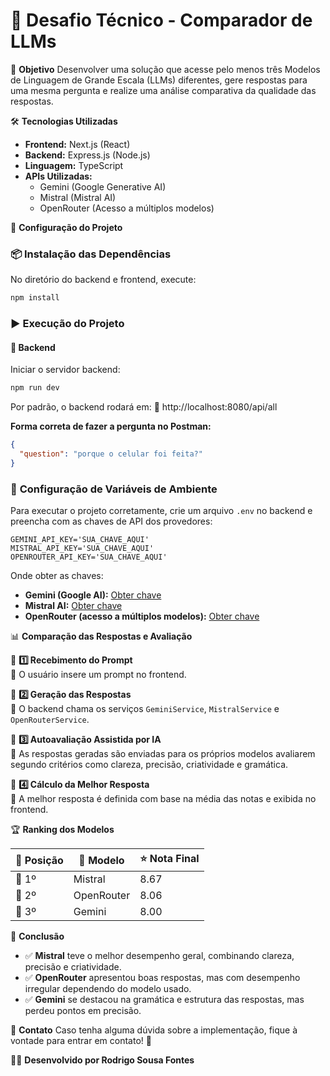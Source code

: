# 📌 Desafio Técnico - Comparador de LLMs

🎯 **Objetivo**
Desenvolver uma solução que acesse pelo menos três Modelos de Linguagem de Grande Escala (LLMs) diferentes, gere respostas para uma mesma pergunta e realize uma análise comparativa da qualidade das respostas.

🛠️ **Tecnologias Utilizadas**
- **Frontend:** Next.js (React)
- **Backend:** Express.js (Node.js)
- **Linguagem:** TypeScript
- **APIs Utilizadas:**
  - Gemini (Google Generative AI)
  - Mistral (Mistral AI)
  - OpenRouter (Acesso a múltiplos modelos)

🚀 **Configuração do Projeto**

### 📦 **Instalação das Dependências**
No diretório do backend e frontend, execute:
```bash
npm install
```

### ▶️ **Execução do Projeto**

#### 🔹 **Backend**
Iniciar o servidor backend:
```bash
npm run dev
```

Por padrão, o backend rodará em:
🔗 http://localhost:8080/api/all

**Forma correta de fazer a pergunta no Postman:**
```json
{
  "question": "porque o celular foi feita?"
}
```

### 🔧 **Configuração de Variáveis de Ambiente**
Para executar o projeto corretamente, crie um arquivo `.env` no backend e preencha com as chaves de API dos provedores:

```env
GEMINI_API_KEY='SUA_CHAVE_AQUI'
MISTRAL_API_KEY='SUA_CHAVE_AQUI'
OPENROUTER_API_KEY='SUA_CHAVE_AQUI'
```

Onde obter as chaves:
- **Gemini (Google AI):** [Obter chave](https://aistudio.google.com/apikey)
- **Mistral AI:** [Obter chave](https://console.mistral.ai/api-keys)
- **OpenRouter (acesso a múltiplos modelos):** [Obter chave](https://openrouter.ai/settings/keys)

📊 **Comparação das Respostas e Avaliação**

🔹 **1️⃣ Recebimento do Prompt**  
📌 O usuário insere um prompt no frontend.

🔹 **2️⃣ Geração das Respostas**  
📌 O backend chama os serviços `GeminiService`, `MistralService` e `OpenRouterService`.

🔹 **3️⃣ Autoavaliação Assistida por IA**  
📌 As respostas geradas são enviadas para os próprios modelos avaliarem segundo critérios como clareza, precisão, criatividade e gramática.

🔹 **4️⃣ Cálculo da Melhor Resposta**  
📌 A melhor resposta é definida com base na média das notas e exibida no frontend.

🏆 **Ranking dos Modelos**

| 🏅 Posição | 📌 Modelo    | ⭐ Nota Final |
|------------|-------------|--------------|
| 🥇 1º       | Mistral     | 8.67         |
| 🥈 2º       | OpenRouter  | 8.06         |
| 🥉 3º       | Gemini      | 8.00         |

📌 **Conclusão**
- ✅ **Mistral** teve o melhor desempenho geral, combinando clareza, precisão e criatividade.
- ✅ **OpenRouter** apresentou boas respostas, mas com desempenho irregular dependendo do modelo usado.
- ✅ **Gemini** se destacou na gramática e estrutura das respostas, mas perdeu pontos em precisão.

📩 **Contato**
Caso tenha alguma dúvida sobre a implementação, fique à vontade para entrar em contato! 🚀

👨‍💻 **Desenvolvido por Rodrigo Sousa Fontes**
